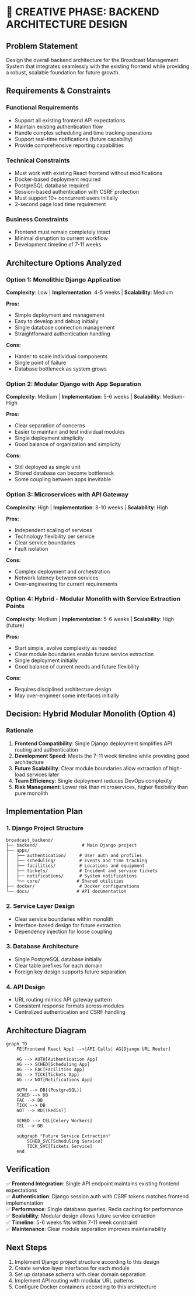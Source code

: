 # 🎨 CREATIVE PHASE: BACKEND ARCHITECTURE DESIGN

## Problem Statement

Design the overall backend architecture for the Broadcast Management System that integrates seamlessly with the existing frontend while providing a robust, scalable foundation for future growth.

## Requirements & Constraints

### Functional Requirements
- Support all existing frontend API expectations
- Maintain existing authentication flow
- Handle complex scheduling and time tracking operations
- Support real-time notifications (future capability)
- Provide comprehensive reporting capabilities

### Technical Constraints
- Must work with existing React frontend without modifications
- Docker-based deployment required
- PostgreSQL database required
- Session-based authentication with CSRF protection
- Must support 10+ concurrent users initially
- 2-second page load time requirement

### Business Constraints
- Frontend must remain completely intact
- Minimal disruption to current workflow
- Development timeline of 7-11 weeks

## Architecture Options Analyzed

### Option 1: Monolithic Django Application
**Complexity**: Low | **Implementation**: 4-5 weeks | **Scalability**: Medium

**Pros:**
- Simple deployment and management
- Easy to develop and debug initially
- Single database connection management
- Straightforward authentication handling

**Cons:**
- Harder to scale individual components
- Single point of failure
- Database bottleneck as system grows

### Option 2: Modular Django with App Separation
**Complexity**: Medium | **Implementation**: 5-6 weeks | **Scalability**: Medium-High

**Pros:**
- Clear separation of concerns
- Easier to maintain and test individual modules
- Single deployment simplicity
- Good balance of organization and simplicity

**Cons:**
- Still deployed as single unit
- Shared database can become bottleneck
- Some coupling between apps inevitable

### Option 3: Microservices with API Gateway
**Complexity**: High | **Implementation**: 8-10 weeks | **Scalability**: High

**Pros:**
- Independent scaling of services
- Technology flexibility per service
- Clear service boundaries
- Fault isolation

**Cons:**
- Complex deployment and orchestration
- Network latency between services
- Over-engineering for current requirements

### Option 4: Hybrid - Modular Monolith with Service Extraction Points
**Complexity**: Medium | **Implementation**: 5-6 weeks | **Scalability**: High (future)

**Pros:**
- Start simple, evolve complexity as needed
- Clear module boundaries enable future service extraction
- Single deployment initially
- Good balance of current needs and future flexibility

**Cons:**
- Requires disciplined architecture design
- May over-engineer some interfaces initially

## Decision: Hybrid Modular Monolith (Option 4)

### Rationale
1. **Frontend Compatibility**: Single Django deployment simplifies API routing and authentication
2. **Development Speed**: Meets the 7-11 week timeline while providing good architecture
3. **Future Scalability**: Clear module boundaries allow extraction of high-load services later
4. **Team Efficiency**: Single deployment reduces DevOps complexity
5. **Risk Management**: Lower risk than microservices, higher flexibility than pure monolith

## Implementation Plan

### 1. Django Project Structure
```
broadcast_backend/
├── backend/                 # Main Django project
├── apps/
│   ├── authentication/     # User auth and profiles
│   ├── scheduling/         # Events and time tracking
│   ├── facilities/         # Locations and equipment
│   ├── tickets/            # Incident and service tickets
│   ├── notifications/      # System notifications
│   └── core/              # Shared utilities
├── docker/                 # Docker configurations
└── docs/                  # API documentation
```

### 2. Service Layer Design
- Clear service boundaries within monolith
- Interface-based design for future extraction
- Dependency injection for loose coupling

### 3. Database Architecture
- Single PostgreSQL database initially
- Clear table prefixes for each domain
- Foreign key design supports future separation

### 4. API Design
- URL routing mimics API gateway pattern
- Consistent response formats across modules
- Centralized authentication and CSRF handling

## Architecture Diagram

```mermaid
graph TD
    FE[Frontend React App] -->|API Calls| AG[Django URL Router]
    
    AG --> AUTH[Authentication App]
    AG --> SCHED[Scheduling App]
    AG --> FAC[Facilities App]
    AG --> TICK[Tickets App]
    AG --> NOT[Notifications App]
    
    AUTH --> DB[(PostgreSQL)]
    SCHED --> DB
    FAC --> DB
    TICK --> DB
    NOT --> RD[(Redis)]
    
    SCHED --> CEL[Celery Workers]
    CEL --> DB
    
    subgraph "Future Service Extraction"
        SCHED_SVC[Scheduling Service]
        TICK_SVC[Tickets Service]
    end
```

## Verification

✅ **Frontend Integration**: Single API endpoint maintains existing frontend expectations  
✅ **Authentication**: Django session auth with CSRF tokens matches frontend implementation  
✅ **Performance**: Single database queries, Redis caching for performance  
✅ **Scalability**: Modular design allows future service extraction  
✅ **Timeline**: 5-6 weeks fits within 7-11 week constraint  
✅ **Maintenance**: Clear module separation improves maintainability

## Next Steps

1. Implement Django project structure according to this design
2. Create service layer interfaces for each module
3. Set up database schema with clear domain separation
4. Implement API routing with modular URL patterns
5. Configure Docker containers according to this architecture 